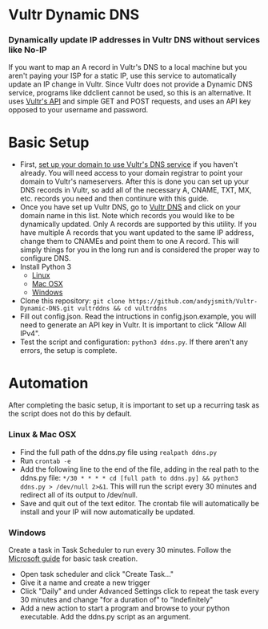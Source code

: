 # Vultr Dynamic DNS
### Dynamically update IP addresses in Vultr DNS without services like No-IP
If you want to map an A record in Vultr's DNS to a local machine but you aren't paying your ISP for a static IP, use this service to automatically update an IP change in Vultr. Since Vultr does not provide a Dynamic DNS service, programs like ddclient cannot be used, so this is an alternative. It uses [Vultr's API](https://www.vultr.com/api/) and simple GET and POST requests, and uses an API key opposed to your username and password.

# Basic Setup
- First, [set up your domain to use Vultr's DNS service](https://www.vultr.com/docs/introduction-to-vultr-dns) if you haven't already. You will need access to your domain registrar to point your domain to Vultr's nameservers. After this is done you can set up your DNS records in Vultr, so add all of the necessary A, CNAME, TXT, MX, etc. records you need and then continure with this guide.
- Once you have set up Vultr DNS, go to [Vultr DNS](https://my.vultr.com/dns/) and click on your domain name in this list. Note which records you would like to be dynamically updated. Only A records are supported by this utility. If you have multiple A records that you want updated to the same IP address, change them to CNAMEs and point them to one A record. This will simply things for you in the long run and is considered the proper way to configure DNS.
- Install Python 3
    - [Linux](http://python-guide-pt-br.readthedocs.io/en/latest/starting/install3/linux/)
    - [Mac OSX](http://python-guide-pt-br.readthedocs.io/en/latest/starting/install3/osx/)
    - [Windows](http://python-guide-pt-br.readthedocs.io/en/latest/starting/install3/win/)
- Clone this repository: `git clone https://github.com/andyjsmith/Vultr-Dynamic-DNS.git vultrddns && cd vultrddns`
- Fill out config.json. Read the intructions in config.json.example, you will need to generate an API key in Vultr. It is important to click "Allow All IPv4".
- Test the script and configuration: `python3 ddns.py`. If there aren't any errors, the setup is complete.

# Automation
After completing the basic setup, it is important to set up a recurring task as the script does not do this by default.
### Linux & Mac OSX
- Find the full path of the ddns.py file using `realpath ddns.py`
- Run `crontab -e`
- Add the following line to the end of the file, adding in the real path to the ddns.py file: `*/30 * * * * cd [full path to ddns.py] && python3 ddns.py > /dev/null 2>&1`. This will run the script every 30 minutes and redirect all of its output to /dev/null.
- Save and quit out of the text editor. The crontab file will automatically be install and your IP will now automatically be updated.
### Windows
Create a task in Task Scheduler to run every 30 minutes.
Follow the [Microsoft guide](https://technet.microsoft.com/en-us/library/cc748993(v=ws.11).aspx) for basic task creation.
- Open task scheduler and click "Create Task..."
- Give it a name and create a new trigger
- Click "Daily" and under Advanced Settings click to repeat the task every 30 minutes and change "for a duration of" to "Indefinitely"
- Add a new action to start a program and browse to your python executable. Add the ddns.py script as an argument.

